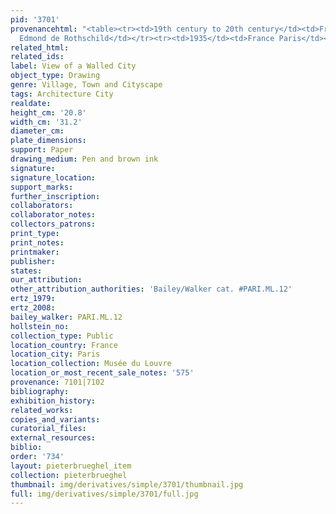 ```yaml
---
pid: '3701'
provenancehtml: "<table><tr><td>19th century to 20th century</td><td>France Paris</td><td>Baron
  Edmond de Rothschild</td></tr><tr><td>1935</td><td>France Paris</td><td>Musée Napoléon</td></tr></table>"
related_html:
related_ids:
label: View of a Walled City
object_type: Drawing
genre: Village, Town and Cityscape
tags: Architecture City
realdate:
height_cm: '20.8'
width_cm: '31.2'
diameter_cm:
plate_dimensions:
support: Paper
drawing_medium: Pen and brown ink
signature:
signature_location:
support_marks:
further_inscription:
collaborators:
collaborator_notes:
collectors_patrons:
print_type:
print_notes:
printmaker:
publisher:
states:
our_attribution:
other_attribution_authorities: 'Bailey/Walker cat. #PARI.ML.12'
ertz_1979:
ertz_2008:
bailey_walker: PARI.ML.12
hollstein_no:
collection_type: Public
location_country: France
location_city: Paris
location_collection: Musée du Louvre
location_or_most_recent_sale_notes: '575'
provenance: 7101|7102
bibliography:
exhibition_history:
related_works:
copies_and_variants:
curatorial_files:
external_resources:
biblio:
order: '734'
layout: pieterbrueghel_item
collection: pieterbrueghel
thumbnail: img/derivatives/simple/3701/thumbnail.jpg
full: img/derivatives/simple/3701/full.jpg
---
```


